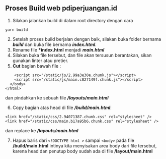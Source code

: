 ## Proses Build web pdiperjuangan.id

1. Silakan jalankan build di dalam root directory dengan cara

```
yarn build
```

2. Setelah proses build berjalan dengan baik, silakan buka folder bernama **_build_** dan buka file bernama **_index.html_**.
3. Rename file **\*index.html** menjadi **_main.html_**
4. Silakan buka file tersebut, dan file akan tersusun berantakan, sikan gunakan linter atau pretier.
5. **Cut** bagian bawah file :

```
    <script src="/static/js/2.99a3e30e.chunk.js"></script>
    <script src="/static/js/main.c827149f.chunk.js"></script>
  </body>
</html>
```

dan pindahkan ke sebuah file **_/layouts/main.html_** <br /> 

6. Copy bagian atas head di file **_/build/main.html_**:

```
<link href="/static/css/2.94071387.chunk.css" rel="stylesheet" />
<link href="/static/css/main.b17a95b6.chunk.css" rel="stylesheet" />
```
dan replace ke **_/layouts/main.html_**

7. Hapus baris dari ```<!DOCTYPE html >``` sampai ```<body>``` pada file **/build/main.html**
intinya kita menyisakan area body dari file tersebut, karena head dan penutup body sudah ada di file **/layout/main.html**